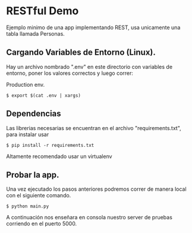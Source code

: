# RESTful Demo

Ejemplo minimo de una app implementando REST, usa unicamente una tabla llamada Personas.


## Cargando Variables de Entorno (Linux).

Hay un archivo nombrado ".env" en este directorio con variables de entorno, poner los valores correctos y luego correr:

Production env.

    $ export $(cat .env | xargs)


## Dependencias

Las librerias necesarias se encuentran en el archivo "requirements.txt", para instalar usar

    $ pip install -r requirements.txt

Altamente recomendado usar un virtualenv

## Probar la app.

Una vez ejecutado los pasos anteriores podremos correr de manera local con el siguiente comando.

    $ python main.py

A continuación nos enseñara en consola nuestro server de pruebas corriendo en el puerto 5000.